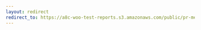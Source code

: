 ```yaml
---
layout: redirect
redirect_to: https://a8c-woo-test-reports.s3.amazonaws.com/public/pr-merge/45743/api/index.html
---
```

